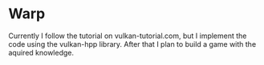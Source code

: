 # Warp

Currently I follow the tutorial on vulkan-tutorial.com, but I implement the code using the vulkan-hpp library.
After that I plan to build a game with the aquired knowledge.
